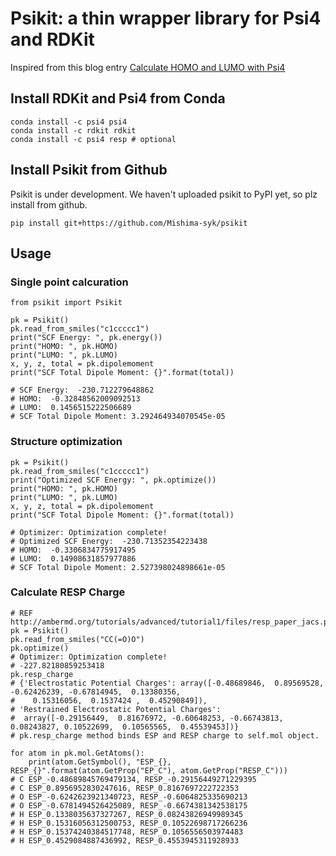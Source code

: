 # Psikit: a thin wrapper library for Psi4 and RDKit

Inspired from this blog entry [Calculate HOMO and LUMO with Psi4](https://iwatobipen.wordpress.com/2018/08/24/calculate-homo-and-lumo-with-psi4-rdkit-psi4/)

## Install RDKit and Psi4 from Conda

    conda install -c psi4 psi4
    conda install -c rdkit rdkit
    conda install -c psi4 resp # optional

## Install Psikit from Github

Psikit is under development.
We haven't uploaded psikit to PyPI yet, so plz install from github.

    pip install git+https://github.com/Mishima-syk/psikit


## Usage

### Single point calcuration

    from psikit import Psikit
    
    pk = Psikit()
    pk.read_from_smiles("c1ccccc1")
    print("SCF Energy: ", pk.energy())
    print("HOMO: ", pk.HOMO)
    print("LUMO: ", pk.LUMO)
    x, y, z, total = pk.dipolemoment
    print("SCF Total Dipole Moment: {}".format(total))
    
    # SCF Energy:  -230.712279648862
    # HOMO:  -0.32848562009092513
    # LUMO:  0.1456515222506689
    # SCF Total Dipole Moment: 3.292464934070545e-05

### Structure optimization

    pk = Psikit()
    pk.read_from_smiles("c1ccccc1")
    print("Optimized SCF Energy: ", pk.optimize())
    print("HOMO: ", pk.HOMO)
    print("LUMO: ", pk.LUMO)
    x, y, z, total = pk.dipolemoment
    print("SCF Total Dipole Moment: {}".format(total))

    # Optimizer: Optimization complete!
    # Optimized SCF Energy:  -230.71352354223438
    # HOMO:  -0.3306834775917495
    # LUMO:  0.14908631857977886
    # SCF Total Dipole Moment: 2.527398024898661e-05

### Calculate RESP Charge

    # REF http://ambermd.org/tutorials/advanced/tutorial1/files/resp_paper_jacs.pdf
    pk = Psikit()
    pk.read_from_smiles("CC(=O)O")
    pk.optimize()
    # Optimizer: Optimization complete!
    # -227.82180859253418
    pk.resp_charge
    # {'Electrostatic Potential Charges': array([-0.48689846,  0.89569528, -0.62426239, -0.67814945,  0.13380356,
    #    0.15316056,  0.1537424 ,  0.45290849]),
    # 'Restrained Electrostatic Potential Charges':
    #  array([-0.29156449,  0.81676972, -0.60648253, -0.66743813,  0.08243827, 0.10522699,  0.10565565,  0.45539453])}
    # pk.resp_charge method binds ESP and RESP charge to self.mol object.

    for atom in pk.mol.GetAtoms(): 
        print(atom.GetSymbol(), "ESP_{}, RESP_{}".format(atom.GetProp("EP_C"), atom.GetProp("RESP_C"))) 
    # C ESP_-0.48689845769479134, RESP_-0.29156449271229395
    # C ESP_0.8956952830247616, RESP_0.8167697222722353
    # O ESP_-0.6242623921340723, RESP_-0.6064825335690213
    # O ESP_-0.6781494526425089, RESP_-0.6674381342538175
    # H ESP_0.1338035637327267, RESP_0.08243826949989345
    # H ESP_0.15316056312500753, RESP_0.10522698717266236
    # H ESP_0.15374240384517748, RESP_0.1056556503974483
    # H ESP_0.4529084887436992, RESP_0.4553945311928933
